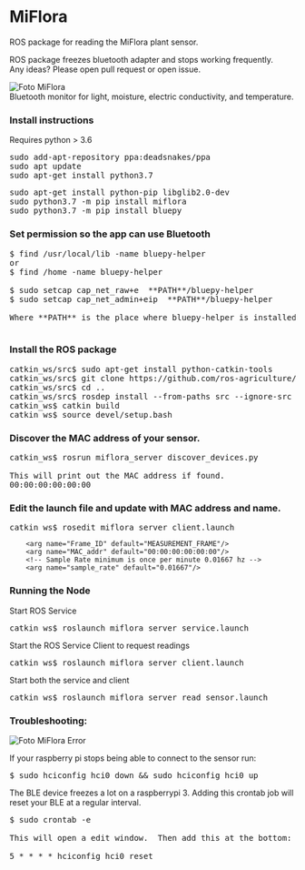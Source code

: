 MiFlora
====================

ROS package for reading the MiFlora plant sensor. <br />


ROS package freezes bluetooth adapter and stops working frequently. <br />
Any ideas?  Please open pull request or open issue. <br />


![Foto MiFlora](https://github.com/ros-agriculture/miflora_ros/blob/master/miflora.png?raw=true ) <br />
Bluetooth monitor for light, moisture, electric conductivity, and temperature.

### Install instructions

Requires python > 3.6
<pre>
sudo add-apt-repository ppa:deadsnakes/ppa
sudo apt update
sudo apt-get install python3.7
</pre>
<pre>
sudo apt-get install python-pip libglib2.0-dev
sudo python3.7 -m pip install miflora
sudo python3.7 -m pip install bluepy
</pre>

### Set permission so the app can use Bluetooth
<pre>
$ find /usr/local/lib -name bluepy-helper
or
$ find /home -name bluepy-helper

$ sudo setcap cap_net_raw+e  **PATH**/bluepy-helper
$ sudo setcap cap_net_admin+eip  **PATH**/bluepy-helper

Where **PATH** is the place where bluepy-helper is installed.

</pre>

### Install the ROS package
<pre>
catkin_ws/src$ sudo apt-get install python-catkin-tools
catkin_ws/src$ git clone https://github.com/ros-agriculture/miflora_ros.git
catkin_ws/src$ cd ..
catkin_ws/src$ rosdep install --from-paths src --ignore-src --rosdistro ${ROS_DISTRO}
catkin_ws$ catkin build
catkin_ws$ source devel/setup.bash
</pre>

### Discover the MAC address of your sensor.
<pre>
catkin_ws$ rosrun miflora_server discover_devices.py

This will print out the MAC address if found.
00:00:00:00:00:00
</pre>

### Edit the launch file and update with MAC address and name.
<pre>
catkin_ws$ rosedit miflora_server client.launch
</pre>

```
    <arg name="Frame_ID" default="MEASUREMENT_FRAME"/>
    <arg name="MAC_addr" default="00:00:00:00:00:00"/>
    <!-- Sample Rate minimum is once per minute 0.01667 hz -->
    <arg name="sample_rate" default="0.01667"/>
```

### Running the Node

Start ROS Service
<pre>
catkin_ws$ roslaunch miflora_server service.launch
</pre>

Start the ROS Service Client to request readings
<pre>
catkin_ws$ roslaunch miflora_server client.launch
</pre>

Start both the service and client
<pre>
catkin_ws$ roslaunch miflora_server read_sensor.launch
</pre>


### Troubleshooting:
![Foto MiFlora Error](https://github.com/ros-agriculture/miflora_ros/blob/master/error.png?raw=true)

If your raspberry pi stops being able to connect to the sensor run:
<pre>
$ sudo hciconfig hci0 down && sudo hciconfig hci0 up
</pre>

The BLE device freezes a lot on a raspberrypi 3.
Adding this crontab job will reset your BLE at a regular interval.
<pre>
$ sudo crontab -e

This will open a edit window.  Then add this at the bottom:

5 * * * * hciconfig hci0 reset

</pre>







